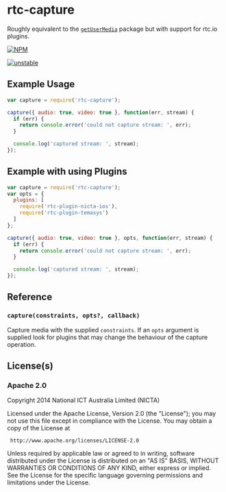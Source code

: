 # rtc-capture

Roughly equivalent to the
[`getUserMedia`](https://www.npmjs.org/package/getusermedia) package but with
support for rtc.io plugins.


[![NPM](https://nodei.co/npm/rtc-capture.png)](https://nodei.co/npm/rtc-capture/)

[![unstable](https://img.shields.io/badge/stability-unstable-yellowgreen.svg)](https://github.com/dominictarr/stability#unstable) 

## Example Usage

```js
var capture = require('rtc-capture');

capture({ audio: true, video: true }, function(err, stream) {
  if (err) {
    return console.error('could not capture stream: ', err);
  }

  console.log('captured stream: ', stream);
});

```

## Example with using Plugins

```js
var capture = require('rtc-capture');
var opts = {
  plugins: [
    require('rtc-plugin-nicta-ios'),
    require('rtc-plugin-temasys')
  ]
};

capture({ audio: true, video: true }, opts, function(err, stream) {
  if (err) {
    return console.error('could not capture stream: ', err);
  }

  console.log('captured stream: ', stream);
});

```

## Reference

### `capture(constraints, opts?, callback)`

Capture media with the supplied `constraints`.  If an `opts` argument is
supplied look for plugins that may change the behaviour of the capture
operation.

## License(s)

### Apache 2.0

Copyright 2014 National ICT Australia Limited (NICTA)

   Licensed under the Apache License, Version 2.0 (the "License");
   you may not use this file except in compliance with the License.
   You may obtain a copy of the License at

     http://www.apache.org/licenses/LICENSE-2.0

   Unless required by applicable law or agreed to in writing, software
   distributed under the License is distributed on an "AS IS" BASIS,
   WITHOUT WARRANTIES OR CONDITIONS OF ANY KIND, either express or implied.
   See the License for the specific language governing permissions and
   limitations under the License.

